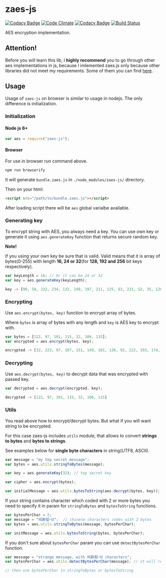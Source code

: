 # zaes-js

[![Codacy Badge](https://api.codacy.com/project/badge/Grade/ede7195711274ea48772aeb198572c44)](https://www.codacy.com/app/alikhil/zaes-js?utm_source=github.com&utm_medium=referral&utm_content=alikhil/zaes-js&utm_campaign=badger)
[![Code Climate](https://codeclimate.com/github/alikhil/zaes-js/badges/gpa.svg)](https://codeclimate.com/github/alikhil/zaes-js)
[![Codacy Badge](https://api.codacy.com/project/badge/Coverage/ede7195711274ea48772aeb198572c44)](https://www.codacy.com/app/alikhil/zaes-js?utm_source=github.com&utm_medium=referral&utm_content=alikhil/zaes-js&utm_campaign=Badge_Coverage)
[![Build Status](https://travis-ci.org/alikhil/zaes-js.svg?branch=master)](https://travis-ci.org/alikhil/zaes-js)

AES encryption implementation.

## Attention!
Before you will learn this lib, I **highly recommend** you to go through other aes implementations in js, because I imlemented zaes.js only because other libraries did not meet my requirements. Some of them you can find [here](https://gist.github.com/jo/8619441).



## Usage

Usage of `zaes-js` on browser is similar to usage in nodejs. The only difference is initialization.

### Initialization

#### Node js 6+
```js
var aes = require("zaes-js");
```

#### Browser

For use in browser run command above.

```sh
npm run browserify
```

It will generate `bundle.zaes.js` in `./node_modules/zaes-js/` directory.

Then on your html:
```html
<script src="/path/to/bundle.zaes.js"></script>
```
After loading script there will be `aes` global varialbe available. 

### Generating key

To encrypt string with AES, you always need a key. You can use own key or generate it using `aes.generateKey` function that returns secure random key. 

**Note!** 

If you using your own key be sure that is valid. Valid means that it is array of bytes(0-255) with length **16, 24 or 32**(for **128, 192 and 256** bit keys respectively).

```js
var keyLength = 16; // Or it can be 24 or 32
var key = aes.generateKey(keyLength);

key -> [90, 50, 232, 234, 132, 249, 197, 211, 125, 63, 231, 52, 35, 126, 190, 42]
```

### Encrypting

Use `aes.encrypt(bytes, key)` function to encrypt array of bytes.

Where `bytes` is array of bytes with any length and `key` is AES key to encrypt with.

```js
var bytes = [122, 97, 101, 115, 32, 106, 115];
var encrypted = aes.encrypt(bytes, key);

encrypted -> [32, 223, 97, 187, 151, 149, 181, 126, 92, 222, 193, 174, 219, 39, 60, 231]
```

### Decrypting

Use `aes.decrypt(bytes, key)` to decrypt data that was encrypted with passed key.

```js
var decrypted = aes.decrypt(encrypted, key);

decrypted -> [122, 97, 101, 115, 32, 106, 115]
```

### Utils

You read above how to encrypt/decrypt bytes. But what if you will want string to be encrypted. 

For this case zaes-js includes `utils` module, that allows to convert **strings to bytes** and **bytes to strings**. 

See examples below for **single byte characters** in string(UTF8, ASCII).

```js
var message = "my top secret message";
var bytes = aes.utils.stringToBytes(message);

var key = aes.generateKey(32); // top secret key

var cipher = aes.encrypt(bytes);

var initialMessage = aes.utils.bytesToString(aes.decrypt(bytes, key));
```

If your string contains character which coded with 2 or more bytes you need to specify it in param for `stringToBytes` and `bytesToString` functions.

```js
var bytesPerChar = 2;
var message = "鸠尠㜂᠆삮";  // chinese characters codes with 2 bytes
var bytes = aes.utils.stringToBytes(message, bytesPerChar);

var initMessage = aes.utils.bytesToString(bytes, bytesPerChar);
```

If you don't sure about `bytesPerChar` param you can use `detectBytesPerChar` function.

```js
var message = "strange message, with 鸠尠㜂᠆삮 characters";
var bytesPerChar = aes.utils.detectBytesPerChar(message); // it will return 2, because of chinese chars

// then use bytesPerChar in stringToBytes or bytesToString

```
